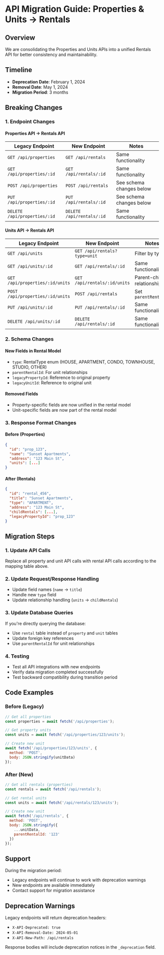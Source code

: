 
# API Migration Guide: Properties & Units → Rentals

## Overview
We are consolidating the Properties and Units APIs into a unified Rentals API for better consistency and maintainability.

## Timeline
- **Deprecation Date**: February 1, 2024
- **Removal Date**: May 1, 2024
- **Migration Period**: 3 months

## Breaking Changes

### 1. Endpoint Changes

#### Properties API → Rentals API
| Legacy Endpoint | New Endpoint | Notes |
|----------------|--------------|-------|
| `GET /api/properties` | `GET /api/rentals` | Same functionality |
| `GET /api/properties/:id` | `GET /api/rentals/:id` | Same functionality |
| `POST /api/properties` | `POST /api/rentals` | See schema changes below |
| `PUT /api/properties/:id` | `PUT /api/rentals/:id` | See schema changes below |
| `DELETE /api/properties/:id` | `DELETE /api/rentals/:id` | Same functionality |

#### Units API → Rentals API
| Legacy Endpoint | New Endpoint | Notes |
|----------------|--------------|-------|
| `GET /api/units` | `GET /api/rentals?type=unit` | Filter by type |
| `GET /api/units/:id` | `GET /api/rentals/:id` | Same functionality |
| `GET /api/properties/:id/units` | `GET /api/rentals/:id/units` | Parent-child relationship |
| `POST /api/properties/:id/units` | `POST /api/rentals` | Set `parentRentalId` |
| `PUT /api/units/:id` | `PUT /api/rentals/:id` | Same functionality |
| `DELETE /api/units/:id` | `DELETE /api/rentals/:id` | Same functionality |

### 2. Schema Changes

#### New Fields in Rental Model
- `type`: RentalType enum (HOUSE, APARTMENT, CONDO, TOWNHOUSE, STUDIO, OTHER)
- `parentRentalId`: For unit relationships
- `legacyPropertyId`: Reference to original property
- `legacyUnitId`: Reference to original unit

#### Removed Fields
- Property-specific fields are now unified in the rental model
- Unit-specific fields are now part of the rental model

### 3. Response Format Changes

#### Before (Properties)
```json
{
  "id": "prop_123",
  "name": "Sunset Apartments",
  "address": "123 Main St",
  "units": [...]
}
```

#### After (Rentals)
```json
{
  "id": "rental_456",
  "title": "Sunset Apartments",
  "type": "APARTMENT",
  "address": "123 Main St",
  "childRentals": [...],
  "legacyPropertyId": "prop_123"
}
```

## Migration Steps

### 1. Update API Calls
Replace all property and unit API calls with rental API calls according to the mapping table above.

### 2. Update Request/Response Handling
- Update field names (`name` → `title`)
- Handle new `type` field
- Update relationship handling (`units` → `childRentals`)

### 3. Update Database Queries
If you're directly querying the database:
- Use `rental` table instead of `property` and `unit` tables
- Update foreign key references
- Use `parentRentalId` for unit relationships

### 4. Testing
- Test all API integrations with new endpoints
- Verify data migration completed successfully
- Test backward compatibility during transition period

## Code Examples

### Before (Legacy)
```javascript
// Get all properties
const properties = await fetch('/api/properties');

// Get property units
const units = await fetch('/api/properties/123/units');

// Create new unit
await fetch('/api/properties/123/units', {
  method: 'POST',
  body: JSON.stringify(unitData)
});
```

### After (New)
```javascript
// Get all rentals (properties)
const rentals = await fetch('/api/rentals');

// Get rental units
const units = await fetch('/api/rentals/123/units');

// Create new unit
await fetch('/api/rentals', {
  method: 'POST',
  body: JSON.stringify({
    ...unitData,
    parentRentalId: '123'
  })
});
```

## Support

During the migration period:
- Legacy endpoints will continue to work with deprecation warnings
- New endpoints are available immediately
- Contact support for migration assistance

## Deprecation Warnings

Legacy endpoints will return deprecation headers:
- `X-API-Deprecated: true`
- `X-API-Removal-Date: 2024-05-01`
- `X-API-New-Path: /api/rentals`

Response bodies will include deprecation notices in the `_deprecation` field.
